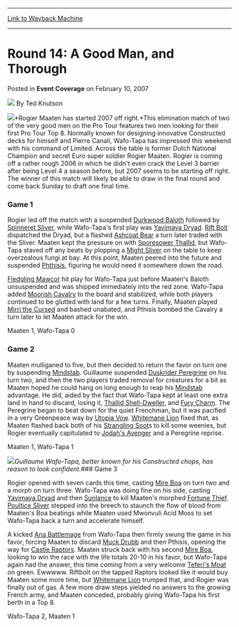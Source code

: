 
---
[Link to Wayback Machine](https://web.archive.org/web/20210503022926/https://magic.wizards.com/en/articles/archive/event-coverage/round-14-good-man-and-thorough-2007-02-10)

[_metadata_:author]:- "Ted Knutson"
[_metadata_:description]:- "Rogier Maaten has started 2007 off right.This elimination match of two of the very good men on the Pro Tour features two men looking for their first Pro Tour Top 8. Normally known for designing innovative Constructed decks for himself and Pierre Canali, Wafo-Tapa has impressed this weekend with his command of Limited. Across the table is former Dutch National Champion and"
[_metadata_:generator]:- "Drupal 7 (http://drupal.org)"
[_metadata_:node]:- "540736"
[_metadata_:publish_date]:- "2007-02-10"
[_metadata_:source]:- "div-main-content"
[_metadata_:title]:- "Round 14: A Good Man, and Thorough"
[_metadata_:wayback_capture_timestamp]:- "2021-05-03 02:29:26"
[_metadata_:wayback_raw_url]:- "https://web.archive.org/web/20210503022926id_/https://magic.wizards.com/en/articles/archive/event-coverage/round-14-good-man-and-thorough-2007-02-10"
[_metadata_:wayback_url]:- "https://magic.wizards.com/en/articles/archive/event-coverage/round-14-good-man-and-thorough-2007-02-10"
---


Round 14: A Good Man, and Thorough
==================================



 Posted in **Event Coverage**
 on February 10, 2007 






![](https://media.magic.wizards.com/styles/auth_small/public/images/person/authorpic_TedKnutson.jpg)
By Ted Knutson












![](https://media.magic.wizards.com/image_legacy_migration/sideboard/images/ptgen07/R14_Maaten.jpg)*Rogier Maaten has started 2007 off right.*This elimination match of two of the very good men on the Pro Tour features two men looking for their first Pro Tour Top 8. Normally known for designing innovative Constructed decks for himself and Pierre Canali, Wafo-Tapa has impressed this weekend with his command of Limited. Across the table is former Dutch National Champion and secret Euro super soldier Rogier Maaten. Rogier is coming off a rather rough 2006 in which he didn't even crack the Level 3 barrier after being Level 4 a season before, but 2007 seems to be starting off right. The winner of this match will likely be able to draw in the final round and come back Sunday to draft one final time.


### Game 1


Rogier led off the match with a suspended [Durkwood Baloth](http://gatherer.wizards.com/Pages/Card/Details.aspx?name=Durkwood+Baloth) followed by [Spinneret Sliver](http://gatherer.wizards.com/Pages/Card/Details.aspx?name=Spinneret+Sliver), while Wafo-Tapa's first play was [Yavimaya Dryad](http://gatherer.wizards.com/Pages/Card/Details.aspx?name=Yavimaya+Dryad). [Rift Bolt](http://gatherer.wizards.com/Pages/Card/Details.aspx?name=Rift+Bolt) dispatched the Dryad, but a flashed [Ashcoat Bear](http://gatherer.wizards.com/Pages/Card/Details.aspx?name=Ashcoat+Bear) a turn later traded with the Sliver. Maaten kept the pressure on with [Sporesower Thallid](http://gatherer.wizards.com/Pages/Card/Details.aspx?name=Sporesower+Thallid), but Wafo-Tapa staved off any beats by plopping a [Might Sliver](http://gatherer.wizards.com/Pages/Card/Details.aspx?name=Might+Sliver) on the table to keep overzealous fungi at bay. At this point, Maaten peered into the future and suspended [Phthisis](http://gatherer.wizards.com/Pages/Card/Details.aspx?name=Phthisis), figuring he would need it somewhere down the road.


[Fledgling Mawcor](http://gatherer.wizards.com/Pages/Card/Details.aspx?name=Fledgling+Mawcor) hit play for Wafo-Tapa just before Maaten's Baloth unsuspended and was shipped immediately into the red zone. Wafo-Tapa added [Moorish Cavalry](http://gatherer.wizards.com/Pages/Card/Details.aspx?name=Moorish+Cavalry) to the board and stabilized, while both players continued to be glutted with land for a few turns. Finally, Maaten played [Mirri the Cursed](http://gatherer.wizards.com/Pages/Card/Details.aspx?name=Mirri+the+Cursed) and bashed unabated, and Pthisis bombed the Cavalry a turn later to let Maaten attack for the win.


Maaten 1, Wafo-Tapa 0


### Game 2


Maaten mulliganed to five, but then decided to return the favor on turn one by suspending [Mindstab](http://gatherer.wizards.com/Pages/Card/Details.aspx?name=Mindstab). Guillaume suspended [Duskrider Peregrine](http://gatherer.wizards.com/Pages/Card/Details.aspx?name=Duskrider+Peregrine) on his turn two, and then the two players traded removal for creatures for a bit as Maaten hoped he could hang on long enough to reap his [Mindstab](http://gatherer.wizards.com/Pages/Card/Details.aspx?name=Mindstab) advantage. He did, aided by the fact that Wafo-Tapa kept at least one extra land in hand to discard, losing it, [Thallid Shell-Dweller](http://gatherer.wizards.com/Pages/Card/Details.aspx?name=Thallid+Shell-Dweller), and [Fury Charm](http://gatherer.wizards.com/Pages/Card/Details.aspx?name=Fury+Charm). The Peregrine began to beat down for the quiet Frenchman, but it was pacified in a very Greenpeace way by [Utopia Vow](http://gatherer.wizards.com/Pages/Card/Details.aspx?name=Utopia+Vow). [Whitemane Lion](http://gatherer.wizards.com/Pages/Card/Details.aspx?name=Whitemane+Lion) fixed that, as Maaten flashed back both of his [Strangling Soot](http://gatherer.wizards.com/Pages/Card/Details.aspx?name=Strangling+Soot)s to kill some weenies, but Rogier eventually capitulated to [Jodah's Avenger](http://gatherer.wizards.com/Pages/Card/Details.aspx?name=Jodah%27s+Avenger) and a Peregrine reprise.


Maaten 1, Wafo-Tapa 1


![](https://media.magic.wizards.com/image_legacy_migration/sideboard/images/ptgen07/R14_Wafo-Tapa.jpg)*Guillaume Wafo-Tapa, better known for his Constructed chops, has reason to look confident.*### Game 3


Rogier opened with seven cards this time, casting [Mire Boa](http://gatherer.wizards.com/Pages/Card/Details.aspx?name=Mire+Boa) on turn two and a morph on turn three. Wafo-Tapa was doing fine on his side, casting [Yavimaya Dryad](http://gatherer.wizards.com/Pages/Card/Details.aspx?name=Yavimaya+Dryad) and then [Sunlance](http://gatherer.wizards.com/Pages/Card/Details.aspx?name=Sunlance) to kill Maaten's morphed [Fortune Thief](http://gatherer.wizards.com/Pages/Card/Details.aspx?name=Fortune+Thief). [Poultice Sliver](http://gatherer.wizards.com/Pages/Card/Details.aspx?name=Poultice+Sliver) stepped into the breech to staunch the flow of blood from Maaten's Boa beatings while Maaten used Mwonvuli Acid Moss to set Wafo-Tapa back a turn and accelerate himself.


A kicked [Ana Battlemage](http://gatherer.wizards.com/Pages/Card/Details.aspx?name=Ana+Battlemage) from Wafo-Tapa then firmly swung the game in his favor, forcing Maaten to discard [Muck Drubb](http://gatherer.wizards.com/Pages/Card/Details.aspx?name=Muck+Drubb) and then Pthisis, opening the way for [Castle Raptors](http://gatherer.wizards.com/Pages/Card/Details.aspx?name=Castle+Raptors). Maaten struck back with his second [Mire Boa](http://gatherer.wizards.com/Pages/Card/Details.aspx?name=Mire+Boa), looking to win the race with the life totals 20-10 in his favor, but Wafo-Tapa again had the answer, this time coming from a very welcome [Teferi's Moat](http://gatherer.wizards.com/Pages/Card/Details.aspx?name=Teferi%27s+Moat) on green. Ewwwww. Riftbolt on the tapped Raptors looked like it would buy Maaten some more time, but [Whitemane Lion](http://gatherer.wizards.com/Pages/Card/Details.aspx?name=Whitemane+Lion) trumped that, and Rogier was finally out of gas. A few more draw steps yielded no answers to the growing French army, and Maaten conceded, probably giving Wafo-Tapa his first berth in a Top 8.


Wafo-Tapa 2, Maaten 1







